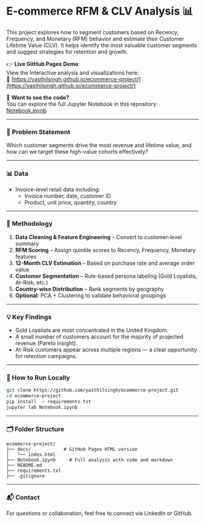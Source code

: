 
# E‑commerce RFM & CLV Analysis 📊

This project explores how to segment customers based on Recency, Frequency, and Monetary (RFM) behavior and estimate their Customer Lifetime Value (CLV). It helps identify the most valuable customer segments and suggest strategies for retention and growth.

👉 **Live GitHub Pages Demo**:  
View the interactive analysis and visualizations here:  
🔗 [https://yasthilsingh.github.io/ecommerce-project/](https://yasthilsingh.github.io/ecommerce-project/)

🧠 **Want to see the code?**  
You can explore the full Jupyter Notebook in this repository:  
[Notebook.ipynb](Notebook.ipynb)

---

### 📌 Problem Statement

Which customer segments drive the most revenue and lifetime value, and how can we target these high-value cohorts effectively?

---

### 📊 Data

- Invoice-level retail data including:
  - Invoice number, date, customer ID
  - Product, unit price, quantity, country

---

### 🧪 Methodology

1. **Data Cleaning & Feature Engineering** – Convert to customer-level summary
2. **RFM Scoring** – Assign quintile scores to Recency, Frequency, Monetary features
3. **12-Month CLV Estimation** – Based on purchase rate and average order value
4. **Customer Segmentation** – Rule-based persona labeling (Gold Loyalists, At-Risk, etc.)
5. **Country-wise Distribution** – Rank segments by geography
6. **Optional**: PCA + Clustering to validate behavioral groupings

---

### 💡 Key Findings

- Gold Loyalists are most concentrated in the United Kingdom.
- A small number of customers account for the majority of projected revenue (Pareto insight).
- At-Risk customers appear across multiple regions — a clear opportunity for retention campaigns.

---

### 🔧 How to Run Locally

```bash
git clone https://github.com/yasthilsingh/ecommerce-project.git
cd ecommerce-project
pip install -r requirements.txt
jupyter lab Notebook.ipynb
```

---

### 🗂 Folder Structure

```
ecommerce-project/
├── docs/            # GitHub Pages HTML version
│   └── index.html
├── Notebook.ipynb     # Full analysis with code and markdown
├── README.md
├── requirements.txt
├── .gitignore
```

---

### 📬 Contact

For questions or collaboration, feel free to connect via LinkedIn or GitHub.
